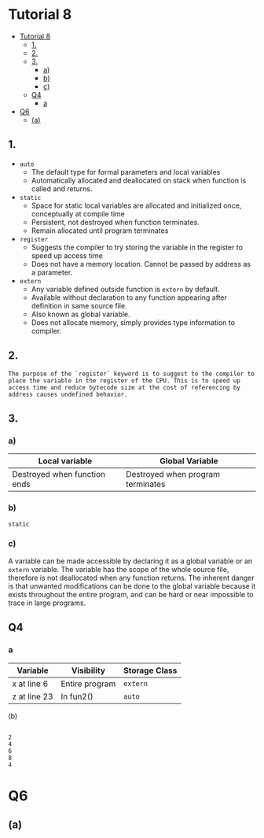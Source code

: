 # Tutorial 8
- [Tutorial 8](#tutorial-8)
  - [1.](#1)
  - [2.](#2)
  - [3.](#3)
    - [a)](#a)
    - [b)](#b)
    - [c)](#c)
  - [Q4](#q4)
    - [a](#a)
- [Q6](#q6)
  - [(a)](#a)

## 1.
- `auto`
    - The default type for formal parameters and local variables
    - Automatically allocated and deallocated on stack when function is called
      and returns.
- `static`
    - Space for static local variables are allocated and initialized once,
      conceptually at
      compile time
    - Persistent, not destroyed when function terminates.
    - Remain allocated until program terminates
- `register`
    - Suggests the compiler to try storing the variable in the register to speed
    up access time
    - Does not have a memory location. Cannot be passed by address as a parameter.
- `extern`
    - Any variable defined outside function is `extern` by default.
    - Available without declaration to any function appearing after definition
      in same source file.
    - Also known as global variable.
    - Does not allocate memory, simply provides type information to compiler.
## 2.
```
The purpose of the `register` keyword is to suggest to the compiler to place the variable in the register of the CPU. This is to speed up access time and reduce bytecode size at the cost of referencing by address causes undefined behavior.
```

## 3. 
### a)
| Local variable | Global Variable |
| -------------- | --------------- |
| Destroyed when function ends | Destroyed when program terminates |

### b)
`static`

### c)
A variable can be made accessible by declaring it as a global variable or an
`extern` variable. The variable has the scope of the whole source file,
therefore is not deallocated when any function returns. The inherent danger is
that unwanted modifications can be done to the global variable because it exists
throughout the entire program, and can be hard or near impossible to trace in
large programs.

## Q4
### a
| Variable | Visibility | Storage Class |
| -------- | ---------- | ------------- |
| x at line 6 | Entire program | `extern` |
| z at line 23 | In fun2() | `auto` |

(b)
```

2   
4   
6   
8
4
```

# Q6
## (a)

